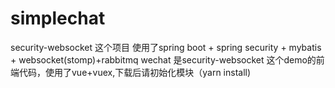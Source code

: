 # simplechat
 security-websocket 这个项目
 使用了spring boot + spring security + mybatis + websocket(stomp)+rabbitmq
 wechat 是security-websocket 这个demo的前端代码，使用了vue+vuex,下载后请初始化模块（yarn install)
